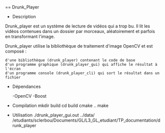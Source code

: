 == Drunk_Player

- Description

Drunk_player est un système de lecture de vidéos qui a trop bu. Il lit les vidéos contenues dans un dossier par morceaux, aléatoirement et parfois en transformant l'image.

Drunk_player utilise la bibliothèque de traitement d'image OpenCV et est composé :

    d'une bibliothèque (drunk_player) contenant le code de base
    d'un programme graphique (drunk_player_gui) qui affiche le résultat à l'écran
    d'un programme console (drunk_player_cli) qui sort le résultat dans un fichier

- Dépendances

	-OpenCV
	-Boost

- Compilation
	mkdir build
	cd build
	cmake ..
	make

- Utilisation
	./drunk_player_gui.out ../data/
	/etudiants/sclerbou/Documents/GL/L3_GL_etudiant/TP_documentation/drunk_player
	


